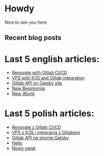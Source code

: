 # Howdy

Nice to see you here

## Recent blog posts

<!-- FEED-START -->
# Last 5 english articles:
- [Renovate with Gitlab CI/CD](https://blog.codesigh.com/renovate-with-gitlab-ci/)
- [VPS with K3S and Gitlab integration](https://blog.codesigh.com/vps-with-k3s-and-gitlab-integration/)
- [Gitlab API on Gatsby site](https://blog.codesigh.com/gitlab-api-on-gatsby-site/)
- [New Beginnings](https://blog.codesigh.com/new-beginnings/)
- [New World](https://blog.codesigh.com/new-world/)
# Last 5 polish articles:
- [Renovate z Gitlab CI/CD](https://blog.codesigh.com/pl/renovate-with-gitlab-ci/)
- [VPS z K3S i integracja z Gitlabem](https://blog.codesigh.com/pl/vps-with-k3s-and-gitlab-integration/)
- [Gitlab API na stronie Gatsby](https://blog.codesigh.com/pl/gitlab-api-on-gatsby-site/)
- [Hello](https://blog.codesigh.com/pl/new-beginnings/)
- [Nowy swiat](https://blog.codesigh.com/pl/new-world/)
<!-- FEED-END -->